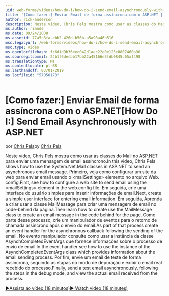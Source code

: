 ```yaml
---
uid: web-forms/videos/how-do-i/how-do-i-send-email-asynchronously-with-aspnet
title: '[Como fazer:] Enviar Email de forma assíncrona com o ASP.NET | Microsoft Docs'
author: rick-anderson
description: Neste vídeo, Chris Pels mostra como usar as classes do Mail no ASP.NET para enviar uma mensagem de email assíncrono. Primeiro, veja como configurar um si da web...
ms.author: riande
ms.date: 09/24/2008
ms.assetid: 77a5c8fa-ebb2-426d-b56b-a5a98a46b516
msc.legacyurl: /web-forms/videos/how-do-i/how-do-i-send-email-asynchronously-with-aspnet
msc.type: video
ms.openlocfilehash: fc6d1d9b36eec042d1aec22e0e125e8807460a90
ms.sourcegitcommit: 24b1f6decbb17bb22a45166e5fdb0845c65af498
ms.translationtype: MT
ms.contentlocale: pt-BR
ms.lasthandoff: 03/01/2019
ms.locfileid: "57050173"
---
```

<a name="how-do-i-send-email-asynchronously-with-aspnet"></a><span data-ttu-id="4f405-104">[Como fazer:] Enviar Email de forma assíncrona com o ASP.NET</span><span class="sxs-lookup"><span data-stu-id="4f405-104">[How Do I:] Send Email Asynchronously with ASP.NET</span></span>
====================
<span data-ttu-id="4f405-105">por [Chris Pels](https://twitter.com/chrispels)</span><span class="sxs-lookup"><span data-stu-id="4f405-105">by [Chris Pels](https://twitter.com/chrispels)</span></span>

<span data-ttu-id="4f405-106">Neste vídeo, Chris Pels mostra como usar as classes do Mail no ASP.NET para enviar uma mensagem de email assíncrono.</span><span class="sxs-lookup"><span data-stu-id="4f405-106">In this video, Chris Pels shows how to use the System.Net.Mail classes in ASP.NET to send an asynchronous email message.</span></span> <span data-ttu-id="4f405-107">Primeiro, veja como configurar um site da web para enviar email usando o &lt;mailSettings&gt; elemento no arquivo Web. config.</span><span class="sxs-lookup"><span data-stu-id="4f405-107">First, see how to configure a web site to send email using the &lt;mailSettings&gt; element in the web.config file.</span></span> <span data-ttu-id="4f405-108">Em seguida, crie uma interface do usuário simples para inserir informações de email.</span><span class="sxs-lookup"><span data-stu-id="4f405-108">Next, create a simple user interface for entering email information.</span></span> <span data-ttu-id="4f405-109">Em seguida, Aprenda a criar usar a classe MailMessage para criar uma mensagem de email no code-behind da página.</span><span class="sxs-lookup"><span data-stu-id="4f405-109">Then learn how to create use the MailMessage class to create an email message in the code behind for the page.</span></span> <span data-ttu-id="4f405-110">Como parte desse processo, crie um manipulador de eventos para o retorno de chamada assíncrono após o envio do email.</span><span class="sxs-lookup"><span data-stu-id="4f405-110">As part of that process create an event handler for the asynchronous callback following the sending of the email.</span></span> <span data-ttu-id="4f405-111">No evento manipulador consulte como usar a instância da classe AsynchCompletedEventArgs que fornece informações sobre o processo de envio de email.</span><span class="sxs-lookup"><span data-stu-id="4f405-111">In the event handler see how to use the instance of the AsynchCompletedEventArgs class which provides information about the email sending process.</span></span> <span data-ttu-id="4f405-112">Por fim, envie um email de teste de forma assíncrona, seguindo as etapas no modo de depuração e exibir o email real recebido do processo.</span><span class="sxs-lookup"><span data-stu-id="4f405-112">Finally, send a test email asynchronously, following the steps in the debug mode, and view the actual email received from the process.</span></span>

[<span data-ttu-id="4f405-113">&#9654;Assista ao vídeo (18 minutos)</span><span class="sxs-lookup"><span data-stu-id="4f405-113">&#9654; Watch video (18 minutes)</span></span>](https://channel9.msdn.com/Blogs/ASP-NET-Site-Videos/how-do-i-send-email-asynchronously-with-aspnet)
